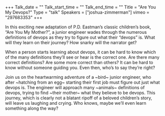 +++
Talk_date = ""
Talk_start_time = ""
Talk_end_time = ""
Title = "Are You My Devops?"
Type = "talk"
Speakers = ["joshua-zimmerman"]
vimeo = "297683353"
+++

In this exciting new adaptation of P.D. Eastman’s classic children’s book, “Are You My Mother?”, a junior engineer wades through the numerous definitions of devops as they try to figure out what their “devops” is. What will they learn on their journey? How snarky will the narrator get?

When a person starts learning about devops, it can be hard to know which of the many definitions they’ll see or hear is the correct one. Are there many correct definitions? Are some more correct than others? It can be hard to know without someone guiding you. Even then, who’s to say they’re right?

Join us on the heartwarming adventure of a ~bird~ junior engineer, who after ~hatching from an egg~ starting their first job must figure out just what devops is. The engineer will approach many ~animals~ definitions of devops, trying to find ~their mother~ what they believe to be devops. This journey, which is clearly not a blatant ripoff of a beloved children’s story, will leave us laughing and crying. Who knows, maybe we’ll even learn something along the way?